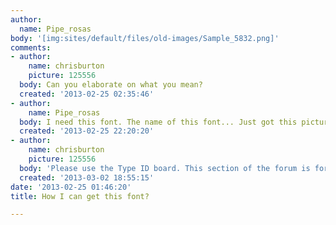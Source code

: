 ```yaml
---
author:
  name: Pipe_rosas
body: '[img:sites/default/files/old-images/Sample_5832.png]'
comments:
- author:
    name: chrisburton
    picture: 125556
  body: Can you elaborate on what you mean?
  created: '2013-02-25 02:35:46'
- author:
    name: Pipe_rosas
  body: I need this font. The name of this font... Just got this picture
  created: '2013-02-25 22:20:20'
- author:
    name: chrisburton
    picture: 125556
  body: 'Please use the Type ID board. This section of the forum is for critique. '
  created: '2013-03-02 18:55:15'
date: '2013-02-25 01:46:20'
title: How I can get this font?

---
```


